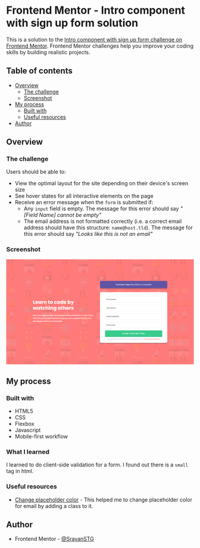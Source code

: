 # Frontend Mentor - Intro component with sign up form solution

This is a solution to the [Intro component with sign up form challenge on Frontend Mentor](https://www.frontendmentor.io/challenges/intro-component-with-signup-form-5cf91bd49edda32581d28fd1). Frontend Mentor challenges help you improve your coding skills by building realistic projects. 

## Table of contents

- [Overview](#overview)
  - [The challenge](#the-challenge)
  - [Screenshot](#screenshot)
- [My process](#my-process)
  - [Built with](#built-with)
  - [Useful resources](#useful-resources)
- [Author](#author)

## Overview

### The challenge

Users should be able to:

- View the optimal layout for the site depending on their device's screen size
- See hover states for all interactive elements on the page
- Receive an error message when the `form` is submitted if:
  - Any `input` field is empty. The message for this error should say *"[Field Name] cannot be empty"*
  - The email address is not formatted correctly (i.e. a correct email address should have this structure: `name@host.tld`). The message for this error should say *"Looks like this is not an email"*

### Screenshot

![](./design/signup-form.png)

## My process

### Built with

- HTML5
- CSS
- Flexbox
- Javascript
- Mobile-first workflow

### What I learned

I learned to do client-side validation for a form.
I found out there is a `small` tag in html.

### Useful resources

- [Change placeholder color](https://stackoverflow.com/questions/30117939/how-to-change-the-colour-of-placeholder-using-javascript) - This helped me to change placeholder color for email by adding a class to it.

## Author

- Frontend Mentor - [@SravanSTG](https://www.frontendmentor.io/profile/SravanSTG)
